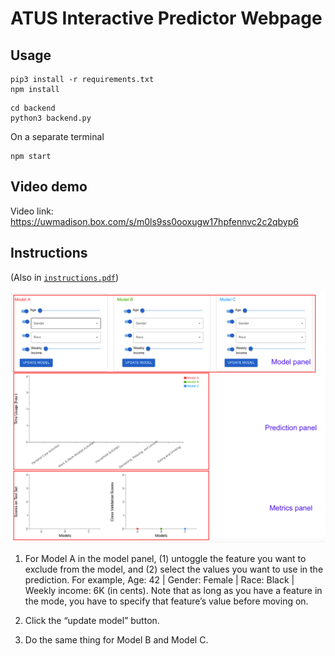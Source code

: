 # ATUS Interactive Predictor Webpage

## Usage

```
pip3 install -r requirements.txt
npm install
```

```
cd backend
python3 backend.py
```
On a separate terminal
```
npm start
```

## Video demo

Video link: https://uwmadison.box.com/s/m0ls9ss0ooxugw17hpfennvc2c2qbyp6

## Instructions

(Also in [`instructions.pdf`](https://github.com/yiyins2/ATUS_Interactive_Predictor_Web/blob/main/instructions.pdf))

![](panels.png)

1. For Model A in the model panel, (1) untoggle the feature you want to exclude from the model, and (2) select the values you want to use in the prediction. For example, Age: 42 | Gender: Female | Race: Black | Weekly income: 6K (in cents). Note that as long as you have a feature in the mode, you have to specify that feature’s value before moving on. 

2. Click the “update model” button. 

3. Do the same thing for Model B and Model C. 


